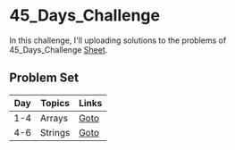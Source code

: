 # 45_Days_Challenge

In this challenge, I'll uploading solutions to the problems of 45_Days_Challenge [Sheet](https://docs.google.com/spreadsheets/d/1MGVBJ8HkRbCnU6EQASjJKCqQE8BWng4qgL0n3vCVOxE/edit#gid=0).

## Problem Set

| Day | Topics  | Links                       |
| --- | ------- | --------------------------- |
| 1-4 | Arrays  | [Goto](./Arrays/readme.md)  |
| 4-6 | Strings | [Goto](./Strings/readme.md) |
